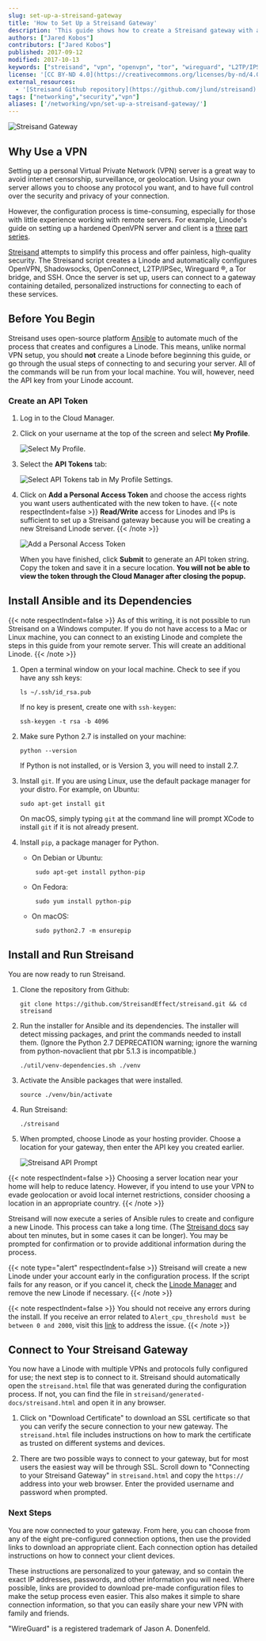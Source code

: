 ```yaml
---
slug: set-up-a-streisand-gateway
title: 'How to Set Up a Streisand Gateway'
description: 'This guide shows how to create a Streisand gateway with automatically configured profiles for OpenVPN, ShadowSocks, WireGuard, Tor, etc.'
authors: ["Jared Kobos"]
contributors: ["Jared Kobos"]
published: 2017-09-12
modified: 2017-10-13
keywords: ["streisand", "vpn", "openvpn", "tor", "wireguard", "L2TP/IPSec", "OpenConnect", "security"]
license: '[CC BY-ND 4.0](https://creativecommons.org/licenses/by-nd/4.0)'
external_resources:
  - '[Streisand Github repository](https://github.com/jlund/streisand)'
tags: ["networking","security","vpn"]
aliases: ['/networking/vpn/set-up-a-streisand-gateway/']
---
```


![Streisand Gateway](Streisand_Gateway.jpg)

## Why Use a VPN

Setting up a personal Virtual Private Network (VPN) server is a great way to avoid internet censorship, surveillance, or geolocation. Using your own server allows you to choose any protocol you want, and to have full control over the security and privacy of your connection.

However, the configuration process is time-consuming, especially for those with little experience working with remote servers. For example, Linode's guide on setting up a hardened OpenVPN server and client is a [three](/docs/guides/set-up-a-hardened-openvpn-server/) [part](/docs/guides/tunnel-your-internet-traffic-through-an-openvpn-server/) [series](/docs/guides/configuring-openvpn-client-devices/).

[Streisand](https://github.com/jlund/streisand) attempts to simplify this process and offer painless, high-quality security. The Streisand script creates a Linode and automatically configures OpenVPN, Shadowsocks, OpenConnect, L2TP/IPSec, Wireguard &#174;, a Tor bridge, and SSH. Once the server is set up, users can connect to a gateway containing detailed, personalized instructions for connecting to each of these services.

## Before You Begin

Streisand uses open-source platform [Ansible](https://www.ansible.com/) to automate much of the process that creates and configures a Linode. This means, unlike normal VPN setup, you should **not** create a Linode before beginning this guide, or go through the usual steps of connecting to and securing your server. All of the commands will be run from your local machine. You will, however, need the API key from your Linode account.

### Create an API Token

1.  Log in to the Cloud Manager.

2.  Click on your username at the top of the screen and select **My Profile**.

    ![Select My Profile.](get-started-with-linode-api-select-my-profile.png "Select My Profile.")

3.  Select the **API Tokens** tab:

    ![Select API Tokens tab in My Profile Settings.](get-started-with-linode-api-my-profile-small.png "Select the API Tokens tab in My Profile Settings.")

4.  Click on **Add a Personal Access Token** and choose the access rights you want users authenticated with the new token to have.
{{< note respectIndent=false >}}
**Read/Write** access for Linodes and IPs is sufficient to set up a Streisand gateway because you will be creating a new Streisand Linode server.
{{< /note >}}

    ![Add a Personal Access Token](get-started-with-linode-api-new-token.png "Add a Personal Access Token")

    When you have finished, click **Submit** to generate an API token string. Copy the token and save it in a secure location. **You will not be able to view the token through the Cloud Manager after closing the popup.**

## Install Ansible and its Dependencies

{{< note respectIndent=false >}}
As of this writing, it is not possible to run Streisand on a Windows computer. If you do not have access to a Mac or Linux machine, you can connect to an existing Linode and complete the steps in this guide from your remote server. This will create an additional Linode.
{{< /note >}}

1.  Open a terminal window on your local machine. Check to see if you have any ssh keys:

        ls ~/.ssh/id_rsa.pub

    If no key is present, create one with `ssh-keygen`:

        ssh-keygen -t rsa -b 4096

2.  Make sure Python 2.7 is installed on your machine:

        python --version

    If Python is not installed, or is Version 3, you will need to install 2.7.

3.  Install `git`. If you are using Linux, use the default package manager for your distro. For example, on Ubuntu:

        sudo apt-get install git

    On macOS, simply typing `git` at the command line will prompt XCode to install `git` if it is not already present.

4.  Install `pip`, a package manager for Python.
    *  On Debian or Ubuntu:

            sudo apt-get install python-pip

    *  On Fedora:

            sudo yum install python-pip

    *  On macOS:

            sudo python2.7 -m ensurepip

## Install and Run Streisand

You are now ready to run Streisand.

1.  Clone the repository from Github:

        git clone https://github.com/StreisandEffect/streisand.git && cd streisand

2.  Run the installer for Ansible and its dependencies. The installer will detect missing packages, and print the commands needed to install them. (Ignore the Python 2.7 DEPRECATION warning; ignore the warning from python-novaclient that pbr 5.1.3 is incompatible.)

        ./util/venv-dependencies.sh ./venv

3.  Activate the Ansible packages that were installed.

        source ./venv/bin/activate

3.  Run Streisand:

        ./streisand

3.  When prompted, choose Linode as your hosting provider. Choose a location for your gateway, then enter the API key you created earlier.

    ![Streisand API Prompt](api-prompt.png)

{{< note respectIndent=false >}}
Choosing a server location near your home will help to reduce latency. However, if you intend to use your VPN to evade geolocation or avoid local internet restrictions, consider choosing a location in an appropriate country.
{{< /note >}}

Streisand will now execute a series of Ansible rules to create and configure a new Linode. This process can take a long time. (The [Streisand docs](https://github.com/jlund/streisand) say about ten minutes, but in some cases it can be longer). You may be prompted for confirmation or to provide additional information during the process.

{{< note type="alert" respectIndent=false >}}
Streisand will create a new Linode under your account early in the configuration process. If the script fails for any reason, or if you cancel it, check the [Linode Manager](https://cloud.linode.com/) and remove the new Linode if necessary.
{{< /note >}}

{{< note respectIndent=false >}}
You should not receive any errors during the install. If you receive an error related to `Alert_cpu_threshold must be between 0 and 2000`, visit this [link](https://github.com/jlund/streisand/issues/626#issuecomment-319812261) to address the issue.
{{< /note >}}

## Connect to Your Streisand Gateway

You now have a Linode with multiple VPNs and protocols fully configured for use; the next step is to connect to it. Streisand should automatically open the `streisand.html` file that was generated during the configuration process. If not, you can find the file in `streisand/generated-docs/streisand.html` and open it in any browser.

1.  Click on "Download Certificate" to download an SSL certificate so that you can verify the secure connection to your new gateway. The `streisand.html` file includes instructions on how to mark the certificate as trusted on different systems and devices.

2.  There are two possible ways to connect to your gateway, but for most users the easiest way will be through SSL. Scroll down to "Connecting to your Streisand Gateway" in `streisand.html` and copy the `https://` address into your web browser. Enter the provided username and password when prompted.


### Next Steps

You are now connected to your gateway. From here, you can choose from any of the eight pre-configured connection options, then use the provided links to download an appropriate client. Each connection option has detailed instructions on how to connect your client devices.

These instructions are personalized to your gateway, and so contain the exact IP addresses, passwords, and other information you will need. Where possible, links are provided to download pre-made configuration files to make the setup process even easier. This also makes it simple to share connection information, so that you can easily share your new VPN with family and friends.

"WireGuard" is a registered trademark of Jason A. Donenfeld.
